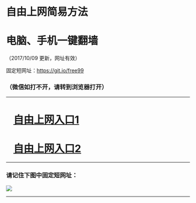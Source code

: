 ﻿# 自由上网简易方法

# 电脑、手机一键翻墙

（2017/10/09 更新，网址有效）

固定短网址：https://git.io/free99

### （微信如打不开，请转到浏览器打开）


***





# &nbsp;&nbsp; <a href="http://ft836126159.fwq-tz-1001.info/fwqtz01.html?t=100900110082 " target="_blank">自由上网入口1</a>
# &nbsp;&nbsp; <a href="http://ft1779623898.fwq-tz-1002.info/fwqtz02.html?t=100900124002 " target="_blank">自由上网入口2</a>
***

### 请记住下图中固定短网址：

<img src="https://s3-us-west-2.amazonaws.com/fwq-1001/yjfq-20170905okok.png" /> 


***

